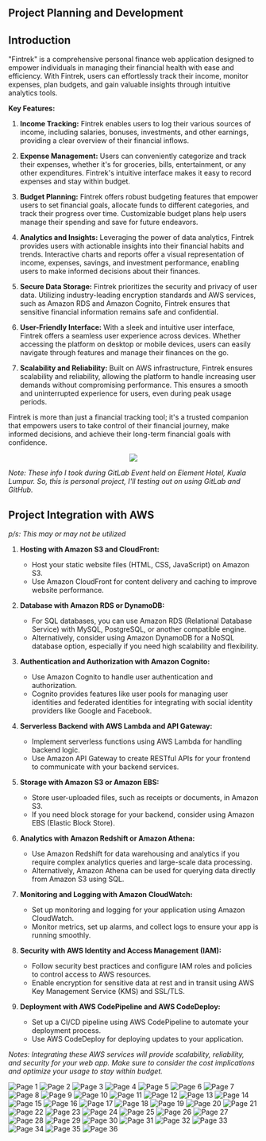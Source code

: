 ## Project Planning and Development

<!-- THIS IS INFO FOR PLANNING PROCESS -->

<!--
`PLAN`

- DORA Metrics
- Value Stream Management
- Pages
- Wiki
- Portfolio Management
- Team Planning
- DevOps Reports

`CREATE`

- Code Suggestion
- Web IDE
- GitLab CLI
- Code Review Workflow
- Source Code Management
- Remote Development

`VERIFY`

- Review Apps
- Code Testing and Coverage
- Merge Trains
- Continuous Integration (CI)
- Secrets Management

`SECURE`

- Container Scanning
- Software Composition Analysis
- API Security
- Fuzz Security
- DAST
- Secret Detection
- SAST
- Code Quality

`PACKAGE`

- Dependency Proxy
- Container Registry
- HeIm Chart Registry
- Package Registry
- Dependency Firewall

`DEPLOY`

- Release Orchestration
- Infrastructure as Code (IaC)
- Feature Flags
- Environment Management
- Deployment Management
- Continuous Delivery (CD)
- Auto DevOps

`MONITOR`

- Error Tracking
- Product Analytics Visualization
- Metrics
- Tracing
- Logging

`GOVERN`

- Compliance Management
- Audit Events
- Software Bill of Materials
- Dependency Management
- Vulnerability Management
- Security Policy Management
- Release Evidence
-->

## Introduction

"Fintrek" is a comprehensive personal finance web application designed to empower individuals in managing their financial health with ease and efficiency. With Fintrek, users can effortlessly track their income, monitor expenses, plan budgets, and gain valuable insights through intuitive analytics tools.

**Key Features:**

1. **Income Tracking:** Fintrek enables users to log their various sources of income, including salaries, bonuses, investments, and other earnings, providing a clear overview of their financial inflows.

2. **Expense Management:** Users can conveniently categorize and track their expenses, whether it's for groceries, bills, entertainment, or any other expenditures. Fintrek's intuitive interface makes it easy to record expenses and stay within budget.

3. **Budget Planning:** Fintrek offers robust budgeting features that empower users to set financial goals, allocate funds to different categories, and track their progress over time. Customizable budget plans help users manage their spending and save for future endeavors.

4. **Analytics and Insights:** Leveraging the power of data analytics, Fintrek provides users with actionable insights into their financial habits and trends. Interactive charts and reports offer a visual representation of income, expenses, savings, and investment performance, enabling users to make informed decisions about their finances.

5. **Secure Data Storage:** Fintrek prioritizes the security and privacy of user data. Utilizing industry-leading encryption standards and AWS services, such as Amazon RDS and Amazon Cognito, Fintrek ensures that sensitive financial information remains safe and confidential.

6. **User-Friendly Interface:** With a sleek and intuitive user interface, Fintrek offers a seamless user experience across devices. Whether accessing the platform on desktop or mobile devices, users can easily navigate through features and manage their finances on the go.

7. **Scalability and Reliability:** Built on AWS infrastructure, Fintrek ensures scalability and reliability, allowing the platform to handle increasing user demands without compromising performance. This ensures a smooth and uninterrupted experience for users, even during peak usage periods.

Fintrek is more than just a financial tracking tool; it's a trusted companion that empowers users to take control of their financial journey, make informed decisions, and achieve their long-term financial goals with confidence.

<p align="center"><img src="./img/PlanningProcess.png"></p>

*Note: These info I took during GitLab Event held on Element Hotel, Kuala Lumpur. So, this is personal project, I'll testing out on using GitLab and GitHub.*

<!--
## Project Deployment Plan
1. **Planning and Design:**
   - Define the features you want in your app: income tracking, expense tracking, budget planning, analytics, etc.
   - Sketch out the user interface and experience.
   - Plan the database structure. Since you want to use SQL, decide on the tables you'll need for storing user data.

2. **Setting Up Your GitHub Pages:**
   - Create a new repository on GitHub with a username.github.io name.
   - You can use this repository to host your web app.

3. **Choose Your Tech Stack:**
   - Since you want to use SQL, you'll need a backend language/framework to handle server-side logic and interact with the database. Popular choices include Node.js with Express, Django (Python), or Flask (Python).
   - For the frontend, you can use HTML, CSS, and JavaScript. You might also consider using a frontend framework like React or Vue.js for a more interactive user interface.

4. **Database Setup:**
   - Set up a SQL database. You can use MySQL, PostgreSQL, SQLite, or any other SQL database that you're comfortable with.
   - Design your database schema based on the data you'll be storing (users, income, expenses, etc.).

5. **Backend Development:**
   - Set up your backend server using your chosen technology.
   - Implement endpoints/routes for handling user authentication, data CRUD operations (Create, Read, Update, Delete), and analytics.

6. **Frontend Development:**
   - Create the UI for your web app using HTML, CSS, and JavaScript.
   - Integrate with your backend to fetch and display user data.

7. **Analytics:**
   - Implement analytics features using libraries like Google Analytics or charting libraries for visualizing data.

8. **Testing and Deployment:**
   - Test your app thoroughly to ensure it works as expected.
   - Deploy your app to your GitHub Pages repository or consider using a hosting service like Heroku for the backend and GitHub Pages for the frontend.

9. **Continuous Improvement:**
   - Gather feedback from users and iterate on your app to improve its functionality and user experience over time.
-->

## Project Integration with AWS

*p/s: This may or may not be utilized*

1. **Hosting with Amazon S3 and CloudFront:**
   - Host your static website files (HTML, CSS, JavaScript) on Amazon S3.
   - Use Amazon CloudFront for content delivery and caching to improve website performance.

2. **Database with Amazon RDS or DynamoDB:**
   - For SQL databases, you can use Amazon RDS (Relational Database Service) with MySQL, PostgreSQL, or another compatible engine.
   - Alternatively, consider using Amazon DynamoDB for a NoSQL database option, especially if you need high scalability and flexibility.

3. **Authentication and Authorization with Amazon Cognito:**
   - Use Amazon Cognito to handle user authentication and authorization.
   - Cognito provides features like user pools for managing user identities and federated identities for integrating with social identity providers like Google and Facebook.

4. **Serverless Backend with AWS Lambda and API Gateway:**
   - Implement serverless functions using AWS Lambda for handling backend logic.
   - Use Amazon API Gateway to create RESTful APIs for your frontend to communicate with your backend services.

5. **Storage with Amazon S3 or Amazon EBS:**
   - Store user-uploaded files, such as receipts or documents, in Amazon S3.
   - If you need block storage for your backend, consider using Amazon EBS (Elastic Block Store).

6. **Analytics with Amazon Redshift or Amazon Athena:**
   - Use Amazon Redshift for data warehousing and analytics if you require complex analytics queries and large-scale data processing.
   - Alternatively, Amazon Athena can be used for querying data directly from Amazon S3 using SQL.

7. **Monitoring and Logging with Amazon CloudWatch:**
   - Set up monitoring and logging for your application using Amazon CloudWatch.
   - Monitor metrics, set up alarms, and collect logs to ensure your app is running smoothly.

8. **Security with AWS Identity and Access Management (IAM):**
   - Follow security best practices and configure IAM roles and policies to control access to AWS resources.
   - Enable encryption for sensitive data at rest and in transit using AWS Key Management Service (KMS) and SSL/TLS.

9. **Deployment with AWS CodePipeline and AWS CodeDeploy:**
   - Set up a CI/CD pipeline using AWS CodePipeline to automate your deployment process.
   - Use AWS CodeDeploy for deploying updates to your application.

*Notes: Integrating these AWS services will provide scalability, reliability, and security for your web app. Make sure to consider the cost implications and optimize your usage to stay within budget.*



![Page 1](img/FinTrek_Page_01.png)
![Page 2](img/FinTrek_Page_02.png)
![Page 3](img/FinTrek_Page_03.png)
![Page 4](img/FinTrek_Page_04.png)
![Page 5](img/FinTrek_Page_05.png)
![Page 6](img/FinTrek_Page_06.png)
![Page 7](img/FinTrek_Page_07.png)
![Page 8](img/FinTrek_Page_08.png)
![Page 9](img/FinTrek_Page_09.png)
![Page 10](img/FinTrek_Page_10.png)
![Page 11](img/FinTrek_Page_11.png)
![Page 12](img/FinTrek_Page_12.png)
![Page 13](img/FinTrek_Page_13.png)
![Page 14](img/FinTrek_Page_14.png)
![Page 15](img/FinTrek_Page_15.png)
![Page 16](img/FinTrek_Page_16.png)
![Page 17](img/FinTrek_Page_17.png)
![Page 18](img/FinTrek_Page_18.png)
![Page 19](img/FinTrek_Page_19.png)
![Page 20](img/FinTrek_Page_20.png)
![Page 21](img/FinTrek_Page_21.png)
![Page 22](img/FinTrek_Page_22.png)
![Page 23](img/FinTrek_Page_23.png)
![Page 24](img/FinTrek_Page_24.png)
![Page 25](img/FinTrek_Page_25.png)
![Page 26](img/FinTrek_Page_26.png)
![Page 27](img/FinTrek_Page_27.png)
![Page 28](img/FinTrek_Page_28.png)
![Page 29](img/FinTrek_Page_29.png)
![Page 30](img/FinTrek_Page_30.png)
![Page 31](img/FinTrek_Page_31.png)
![Page 32](img/FinTrek_Page_32.png)
![Page 33](img/FinTrek_Page_33.png)
![Page 34](img/FinTrek_Page_34.png)
![Page 35](img/FinTrek_Page_35.png)
![Page 36](img/FinTrek_Page_36.png)
